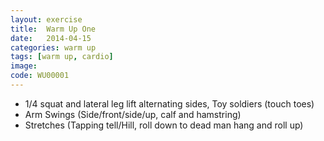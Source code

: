 ```yaml
---
layout: exercise
title:  Warm Up One
date:   2014-04-15
categories: warm up
tags: [warm up, cardio]
image: 
code: WU00001
---
```


- 1/4 squat and lateral leg lift alternating sides, Toy soldiers (touch toes)
- Arm Swings (Side/front/side/up, calf and hamstring)
- Stretches (Tapping tell/Hill, roll down to dead man hang and roll up)